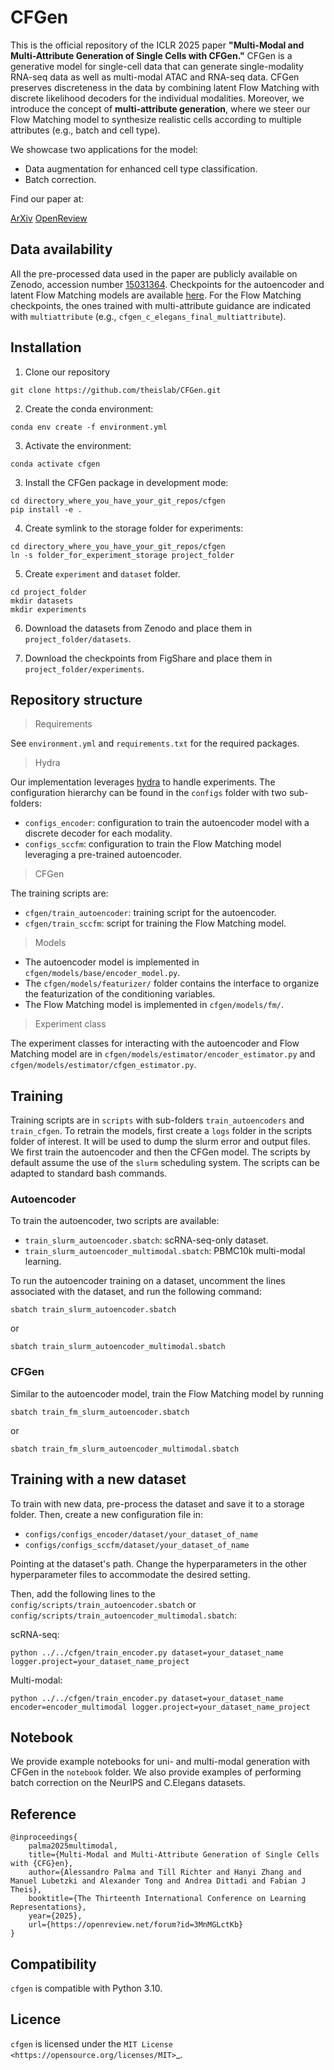 CFGen
=======

This is the official repository of the ICLR 2025 paper **"Multi-Modal and Multi-Attribute Generation of Single Cells with CFGen."** CFGen is a generative model for single-cell data that can generate single-modality RNA-seq data as well as multi-modal ATAC and RNA-seq data. CFGen preserves discreteness in the data by combining latent Flow Matching with discrete likelihood decoders for the individual modalities. Moreover, we introduce the concept of **multi-attribute generation**, where we steer our Flow Matching model to synthesize realistic cells according to multiple attributes (e.g., batch and cell type).  

We showcase two applications for the model:
* Data augmentation for enhanced cell type classification. 
* Batch correction. 

Find our paper at:

[ArXiv](https://arxiv.org/abs/2407.11734) 
[OpenReview](https://openreview.net/forum?id=3MnMGLctKb)

Data availability
------------

All the pre-processed data used in the paper are publicly available on Zenodo, accession number [15031364](https://zenodo.org/records/15031364). Checkpoints for the autoencoder and latent Flow Matching models are available [here](https://figshare.com/s/14c2ad9163ae794ae506). For the Flow Matching checkpoints, the ones trained with multi-attribute guidance are indicated with `multiattribute` (e.g., `cfgen_c_elegans_final_multiattribute`). 

Installation
------------

1. Clone our repository 

```
git clone https://github.com/theislab/CFGen.git
```

2. Create the conda environment:

```
conda env create -f environment.yml
```

3. Activate the environment:

```
conda activate cfgen
```

3. Install the CFGen package in development mode:

```
cd directory_where_you_have_your_git_repos/cfgen
pip install -e . 
```

4. Create symlink to the storage folder for experiments:

```
cd directory_where_you_have_your_git_repos/cfgen
ln -s folder_for_experiment_storage project_folder
```

5. Create `experiment` and `dataset` folder. 

```
cd project_folder
mkdir datasets
mkdir experiments
```

6. Download the datasets from Zenodo and place them in `project_folder/datasets`.

7. Download the checkpoints from FigShare and place them in `project_folder/experiments`.


Repository structure
------------

> Requirements

See `environment.yml` and `requirements.txt` for the required packages.


> Hydra

Our implementation leverages [hydra](https://hydra.cc/docs/intro/) to handle experiments. The configuration hierarchy can be found in the `configs` folder with two sub-folders:
* `configs_encoder`: configuration to train the autoencoder model with a discrete decoder for each modality. 
* `configs_sccfm`: configuration to train the Flow Matching model leveraging a pre-trained autoencoder.  


> CFGen 

The training scripts are:
* `cfgen/train_autoencoder`: training script for the autoencoder. 
* `cfgen/train_sccfm`: script for training the Flow Matching model. 

> Models 

* The autoencoder model is implemented in `cfgen/models/base/encoder_model.py`. 
* The `cfgen/models/featurizer/` folder contains the interface to organize the featurization of the conditioning variables. 
* The Flow Matching model is implemented in `cfgen/models/fm/`. 

> Experiment class

The experiment classes for interacting with the autoencoder and Flow Matching model are in `cfgen/models/estimator/encoder_estimator.py` and `cfgen/models/estimator/cfgen_estimator.py`.

Training
------------
Training scripts are in `scripts` with sub-folders `train_autoencoders` and `train_cfgen`. To retrain the models, first create a `logs` folder in the scripts folder of interest. It will be used to dump the slurm error and output files. We first train the autoencoder and then the CFGen model. The scripts by default assume the use of the `slurm` scheduling system. The scripts can be adapted to standard bash commands. 

### Autoencoder 
To train the autoencoder, two scripts are available:

* `train_slurm_autoencoder.sbatch`: scRNA-seq-only dataset. 
* `train_slurm_autoencoder_multimodal.sbatch`: PBMC10k multi-modal learning. 

To run the autoencoder training on a dataset, uncomment the lines associated with the dataset, and run the following command:

```
sbatch train_slurm_autoencoder.sbatch
```

or 

```
sbatch train_slurm_autoencoder_multimodal.sbatch
```

### CFGen 

Similar to the autoencoder model, train the Flow Matching model by running


```
sbatch train_fm_slurm_autoencoder.sbatch
```

or 

```
sbatch train_fm_slurm_autoencoder_multimodal.sbatch
```

Training with a new dataset
------------

To train with new data, pre-process the dataset and save it to a storage folder. Then, create a new configuration file in:

* `configs/configs_encoder/dataset/your_dataset_of_name`
* `configs/configs_sccfm/dataset/your_dataset_of_name`

Pointing at the dataset's path. Change the hyperparameters in the other hyperparameter files to accommodate the desired setting.

Then, add the following lines to the `config/scripts/train_autoencoder.sbatch` or `config/scripts/train_autoencoder_multimodal.sbatch`:

scRNA-seq:
```
python ../../cfgen/train_encoder.py dataset=your_dataset_name 
logger.project=your_dataset_name_project 
```

Multi-modal:
```
python ../../cfgen/train_encoder.py dataset=your_dataset_name 
encoder=encoder_multimodal logger.project=your_dataset_name_project 
```

Notebook
------------
We provide example notebooks for uni- and multi-modal generation with CFGen in the `notebook` folder. We also provide examples of performing batch correction on the NeurIPS and C.Elegans datasets.

Reference
------------
```
@inproceedings{
    palma2025multimodal,
    title={Multi-Modal and Multi-Attribute Generation of Single Cells with {CFG}en},
    author={Alessandro Palma and Till Richter and Hanyi Zhang and Manuel Lubetzki and Alexander Tong and Andrea Dittadi and Fabian J Theis},
    booktitle={The Thirteenth International Conference on Learning Representations},
    year={2025},
    url={https://openreview.net/forum?id=3MnMGLctKb}
}
```

Compatibility
-------------
`cfgen` is compatible with Python 3.10.

Licence
-------
`cfgen` is licensed under the `MIT License <https://opensource.org/licenses/MIT>`_.

